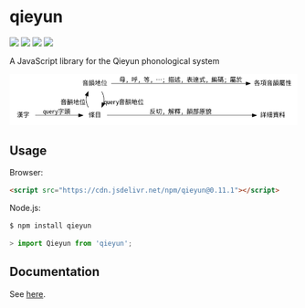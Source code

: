 # qieyun

[![](https://badge.fury.io/js/qieyun.svg)](https://www.npmjs.com/package/qieyun) [![](https://data.jsdelivr.com/v1/package/npm/qieyun/badge)](https://www.jsdelivr.com/package/npm/qieyun) [![](https://github.com/nk2028/qieyun-js/workflows/Package/badge.svg)](https://github.com/nk2028/qieyun-js/actions?query=workflow%3A%22Package%22) [![](https://api.codeclimate.com/v1/badges/fb728b8ee3531bd96e5a/maintainability)](https://codeclimate.com/github/nk2028/qieyun-js/maintainability)

A JavaScript library for the Qieyun phonological system

![library overview](https://raw.githubusercontent.com/nk2028/qieyun-js/41e5669/demo/qieyun.png)

## Usage

Browser:

```html
<script src="https://cdn.jsdelivr.net/npm/qieyun@0.11.1"></script>
```

Node.js:

```sh
$ npm install qieyun
```

```javascript
> import Qieyun from 'qieyun';
```

## Documentation 

See [here](https://nk2028.shn.hk/qieyun-js/).
